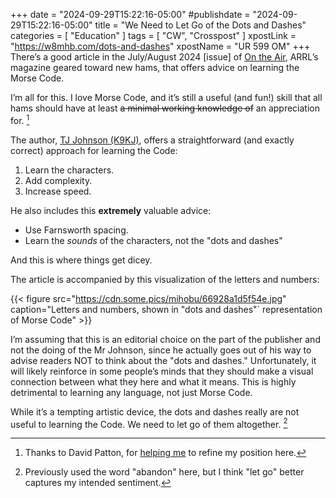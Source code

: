 +++
date = "2024-09-29T15:22:16-05:00"
#publishdate = "2024-09-29T15:22:16-05:00"
title = "We Need to Let Go of the Dots and Dashes"
categories = [ "Education" ]
tags = [ "CW", "Crosspost" ]
xpostLink = "https://w8mhb.com/dots-and-dashes"
xpostName = "UR 599 OM"
+++
There’s a good article in the July/August 2024 [issue] of
[On the Air](https://www.arrl.org/on-the-air-magazine),
ARRL’s magazine geared toward new hams, that offers advice on learning
the Morse Code.
<!--more-->

I’m all for this. I love Morse Code, and it’s still a useful (and
fun!) skill that all hams should have at least ~~a minimal working
knowledge of~~ an appreciation for. [^1]

[^1]: Thanks to David Patton, for [helping me](https://dmv.community/@dcpatton/112779643174604140) to refine my position here. 

The author, [TJ Johnson \(K9KJ\)](https://blog.k9kj.com/), offers a
straightforward (and exactly correct) approach for learning the Code:

1. Learn the characters.
1. Add complexity.
1. Increase speed.

He also includes this **extremely** valuable advice:

* Use Farnsworth spacing.
* Learn the *sounds* of the characters, not the "dots and dashes"

And this is where things get dicey.

The article is accompanied by this visualization of the letters
and numbers:

{{< figure src="https://cdn.some.pics/mihobu/66928a1d5f54e.jpg" caption="Letters and numbers, shown in \"dots and dashes\"` representation of Morse Code" >}}

I’m assuming that this is an editorial choice on the part of the
publisher and not the doing of the Mr Johnson, since he actually goes
out of his way to advise readers NOT to think about the "dots and
dashes." Unfortunately, it will likely reinforce in some people’s
minds that they should make a visual connection between what they here
and what it means. This is highly detrimental to learning any language,
not just Morse Code.

While it’s a tempting artistic device, the dots and dashes really are
not useful to learning the Code. We need to let go of them altogether. [^2]

[^2]: Previously used the word "abandon" here, but I think "let go" better captures my intended sentiment. 
